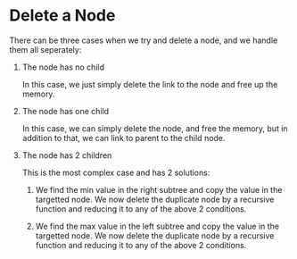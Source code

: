 # Delete a Node

There can be three cases when we try and delete a node, and we handle them all seperately:

1. The node has no child

   In this case, we just simply delete the link to the node and free up the memory.

2. The node has one child

   In this case, we can simply delete the node, and free the memory, but in addition to that, we can link to parent to the child node.

3. The node has 2 children

   This is the most complex case and has 2 solutions:

   1. We find the min value in the right subtree and copy the value in the targetted node. We now delete the duplicate node by a recursive function and reducing it to any of the above 2 conditions.

   2. We find the max value in the left subtree and copy the value in the targetted node. We now delete the duplicate node by a recursive function and reducing it to any of the above 2 conditions.
